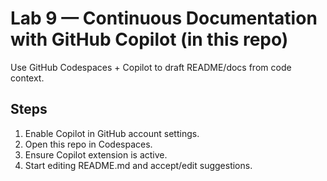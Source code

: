 
# Lab 9 — Continuous Documentation with GitHub Copilot (in this repo)

Use GitHub Codespaces + Copilot to draft README/docs from code context.

## Steps
1. Enable Copilot in GitHub account settings.
2. Open this repo in Codespaces.
3. Ensure Copilot extension is active.
4. Start editing README.md and accept/edit suggestions.
